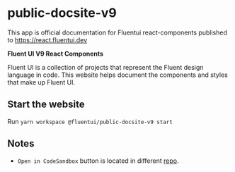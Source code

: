 # public-docsite-v9

This app is official documentation for Fluentui react-components published to https://react.fluentui.dev

**Fluent UI V9 React Components**

Fluent UI is a collection of projects that represent the Fluent design language in code. This website helps document the components and styles that make up Fluent UI.

## Start the website

Run `yarn workspace @fluentui/public-docsite-v9 start`

## Notes

- `Open in CodeSandbox` button is located in different [repo](https://github.com/microsoft/fluentui-storybook-addons).
